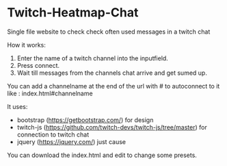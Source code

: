 # Twitch-Heatmap-Chat
Single file website to check check often used messages in a twitch chat

How it works:
  1. Enter the name of a twitch channel into the inputfield.
  2. Press connect.
  3. Wait till messages from the channels chat arrive and get sumed up.

You can add a channelname at the end of the url with # to autoconnect to it like :
  index.html#channelname

It uses:
  - bootstrap (https://getbootstrap.com/) for design 
  - twitch-js (https://github.com/twitch-devs/twitch-js/tree/master) for connection to twitch chat
  - jquery (https://jquery.com/) just cause

You can download the index.html and edit to change some presets.
